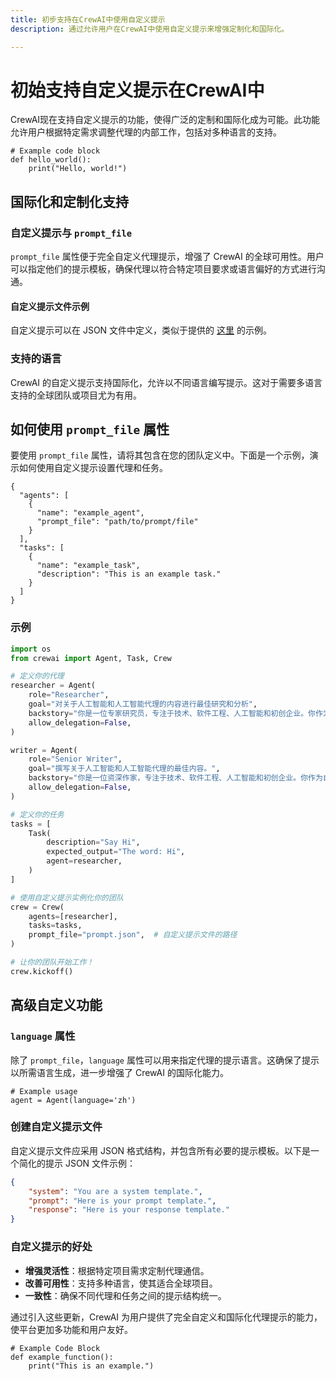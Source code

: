 ```yaml
---
title: 初步支持在CrewAI中使用自定义提示
description: 通过允许用户在CrewAI中使用自定义提示来增强定制化和国际化。

---
```


# 初始支持自定义提示在CrewAI中

CrewAI现在支持自定义提示的功能，使得广泛的定制和国际化成为可能。此功能允许用户根据特定需求调整代理的内部工作，包括对多种语言的支持。

```
# Example code block
def hello_world():
    print("Hello, world!")
```

## 国际化和定制化支持

### 自定义提示与 `prompt_file`

`prompt_file` 属性便于完全自定义代理提示，增强了 CrewAI 的全球可用性。用户可以指定他们的提示模板，确保代理以符合特定项目要求或语言偏好的方式进行沟通。

#### 自定义提示文件示例

自定义提示可以在 JSON 文件中定义，类似于提供的 [这里](https://github.com/joaomdmoura/crewAI/blob/main/src/crewai/translations/en.json) 的示例。

### 支持的语言

CrewAI 的自定义提示支持国际化，允许以不同语言编写提示。这对于需要多语言支持的全球团队或项目尤为有用。

## 如何使用 `prompt_file` 属性

要使用 `prompt_file` 属性，请将其包含在您的团队定义中。下面是一个示例，演示如何使用自定义提示设置代理和任务。

```
{
  "agents": [
    {
      "name": "example_agent",
      "prompt_file": "path/to/prompt/file"
    }
  ],
  "tasks": [
    {
      "name": "example_task",
      "description": "This is an example task."
    }
  ]
}
```

### 示例

```python
import os
from crewai import Agent, Task, Crew

# 定义你的代理
researcher = Agent(
    role="Researcher",
    goal="对关于人工智能和人工智能代理的内容进行最佳研究和分析",
    backstory="你是一位专家研究员，专注于技术、软件工程、人工智能和初创企业。你作为自由职业者工作，现在正在为一个新客户进行研究和分析。",
    allow_delegation=False,
)

writer = Agent(
    role="Senior Writer",
    goal="撰写关于人工智能和人工智能代理的最佳内容。",
    backstory="你是一位资深作家，专注于技术、软件工程、人工智能和初创企业。你作为自由职业者工作，现在正在为一个新客户撰写内容。",
    allow_delegation=False,
)

# 定义你的任务
tasks = [
    Task(
        description="Say Hi",
        expected_output="The word: Hi",
        agent=researcher,
    )
]

# 使用自定义提示实例化你的团队
crew = Crew(
    agents=[researcher],
    tasks=tasks,
    prompt_file="prompt.json",  # 自定义提示文件的路径
)

# 让你的团队开始工作！
crew.kickoff()
```

## 高级自定义功能

### `language` 属性

除了 `prompt_file`，`language` 属性可以用来指定代理的提示语言。这确保了提示以所需语言生成，进一步增强了 CrewAI 的国际化能力。

```
# Example usage
agent = Agent(language='zh')
```

### 创建自定义提示文件

自定义提示文件应采用 JSON 格式结构，并包含所有必要的提示模板。以下是一个简化的提示 JSON 文件示例：

```json
{
    "system": "You are a system template.",
    "prompt": "Here is your prompt template.",
    "response": "Here is your response template."
}
```

### 自定义提示的好处

- **增强灵活性**：根据特定项目需求定制代理通信。
- **改善可用性**：支持多种语言，使其适合全球项目。
- **一致性**：确保不同代理和任务之间的提示结构统一。

通过引入这些更新，CrewAI 为用户提供了完全自定义和国际化代理提示的能力，使平台更加多功能和用户友好。

```
# Example Code Block
def example_function():
    print("This is an example.")
```